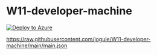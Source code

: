 # W11-developer-machine

[![Deploy to Azure](https://aka.ms/deploytoazurebutton)](https://portal.azure.com/#create/Microsoft.Template/uri/%3A%2F%2Fraw.githubusercontent.com%2Fjogule%2FW11-developer-machine%2Fmain%2Fmain.json)

https://raw.githubusercontent.com/jogule/W11-developer-machine/main/main.json